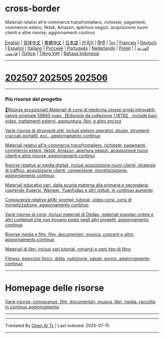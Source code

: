 # cross-border
Materiali relativi all'e-commerce transfrontaliero, richieste, pagamenti, commercio estero, tiktok, Amazon, apertura negozi, acquisizione nuovi clienti e altre risorse, aggiornamenti continui

[English](https://openaitx.github.io/view.html?user=mswnlz&project=cross-border&lang=en) | [简体中文](https://openaitx.github.io/view.html?user=mswnlz&project=cross-border&lang=zh-CN) | [繁體中文](https://openaitx.github.io/view.html?user=mswnlz&project=cross-border&lang=zh-TW) | [日本語](https://openaitx.github.io/view.html?user=mswnlz&project=cross-border&lang=ja) | [한국어](https://openaitx.github.io/view.html?user=mswnlz&project=cross-border&lang=ko) | [हिन्दी](https://openaitx.github.io/view.html?user=mswnlz&project=cross-border&lang=hi) | [ไทย](https://openaitx.github.io/view.html?user=mswnlz&project=cross-border&lang=th) | [Français](https://openaitx.github.io/view.html?user=mswnlz&project=cross-border&lang=fr) | [Deutsch](https://openaitx.github.io/view.html?user=mswnlz&project=cross-border&lang=de) | [Español](https://openaitx.github.io/view.html?user=mswnlz&project=cross-border&lang=es) | [Italiano](https://openaitx.github.io/view.html?user=mswnlz&project=cross-border&lang=it) | [Русский](https://openaitx.github.io/view.html?user=mswnlz&project=cross-border&lang=ru) | [Português](https://openaitx.github.io/view.html?user=mswnlz&project=cross-border&lang=pt) | [Nederlands](https://openaitx.github.io/view.html?user=mswnlz&project=cross-border&lang=nl) | [Polski](https://openaitx.github.io/view.html?user=mswnlz&project=cross-border&lang=pl) | [العربية](https://openaitx.github.io/view.html?user=mswnlz&project=cross-border&lang=ar) | [فارسی](https://openaitx.github.io/view.html?user=mswnlz&project=cross-border&lang=fa) | [Türkçe](https://openaitx.github.io/view.html?user=mswnlz&project=cross-border&lang=tr) | [Tiếng Việt](https://openaitx.github.io/view.html?user=mswnlz&project=cross-border&lang=vi) | [Bahasa Indonesia](https://openaitx.github.io/view.html?user=mswnlz&project=cross-border&lang=id)

------------
# [202507](https://raw.githubusercontent.com/mswnlz/cross-border/main/202507.md) [202505](https://raw.githubusercontent.com/mswnlz/cross-border/main/202505.md) [202506](https://raw.githubusercontent.com/mswnlz/cross-border/main/202506.md)



---------------
### Più risorse del progetto

[🎁Risorse eccezionali! Materiali di corsi di medicina cinese ormai introvabili, valore originale 59880 yuan 【Edizione da collezione 1.18TB】, include basi, video, trattamenti esterni, agopuntura, libri, e altro ancora](https://github.com/mswnlz/chinese-traditional)

[Varie risorse di strumenti utili, inclusi sistemi operativi, plugin, strumenti craccati portatili, ecc., aggiornamento continuo](https://github.com/mswnlz/tools)


[Materiali relativi all'e-commerce transfrontaliero, richieste, pagamenti, commercio estero, tiktok, Amazon, apertura negozi, acquisizione nuovi clienti e altre risorse, aggiornamenti continui](https://github.com/mswnlz/cross-border)

[Risorse relative ai media digitali, inclusi acquisizione nuovi clienti, strategie di traffico, acquisizione clienti, conversione, monetizzazione, aggiornamento continuo](https://github.com/mswnlz/self-media)

[Materiali educativi vari, dalla scuola materna alla primaria e secondaria, coprendo Xueersi, Wanwei, Yuanfudao e altri istituti, in continuo aumento](https://github.com/mswnlz/edu-knowlege)

[Conoscenze relative all’AI, prompt, tutorial, video corsi, corsi di monetizzazione, aggiornamento continuo](https://github.com/mswnlz/AIknowledge)

[Varie risorse di corsi, inclusi materiali di Dedao, materiali popolari online e altri contenuti che non trovano posto negli altri progetti, aggiornamento continuo](https://github.com/mswnlz/curriculum)

[Risorse media e film, film, documentari, musica, concerti e altro, aggiornamento continuo](https://github.com/mswnlz/movies)

[Materiali di libri, inclusi vari tutorial, romanzi e ogni tipo di libro](https://github.com/mswnlz/book)

[Fitness, esercizio fisico, dieta, nutrizione, salute, sonno, aggiornamento continuo](https://github.com/mswnlz/healthy)



---------------

# Homepage delle risorse
[Varie risorse, conoscenze, film, documentari, musica, libri, media, raccolta in continuo aggiornamento](https://github.com/mswnlz)

---------------


---

Tranlated By [Open Ai Tx](https://github.com/OpenAiTx/OpenAiTx) | Last indexed: 2025-07-15

---